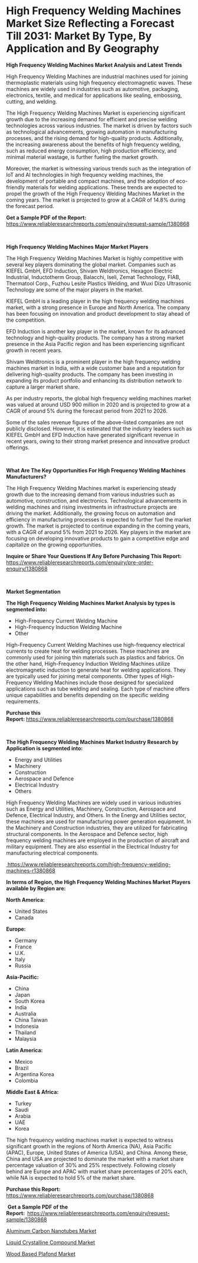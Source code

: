 <p><h1>High Frequency Welding Machines Market Size Reflecting a Forecast Till 2031: Market By Type, By Application and By Geography</h1></p><p><strong>High Frequency Welding Machines Market Analysis and Latest Trends</strong></p>
<p><p>High Frequency Welding Machines are industrial machines used for joining thermoplastic materials using high frequency electromagnetic waves. These machines are widely used in industries such as automotive, packaging, electronics, textile, and medical for applications like sealing, embossing, cutting, and welding.</p><p>The High Frequency Welding Machines Market is experiencing significant growth due to the increasing demand for efficient and precise welding technologies across various industries. The market is driven by factors such as technological advancements, growing automation in manufacturing processes, and the rising demand for high-quality products. Additionally, the increasing awareness about the benefits of high frequency welding, such as reduced energy consumption, high production efficiency, and minimal material wastage, is further fueling the market growth.</p><p>Moreover, the market is witnessing various trends such as the integration of IoT and AI technologies in high frequency welding machines, the development of portable and compact machines, and the adoption of eco-friendly materials for welding applications. These trends are expected to propel the growth of the High Frequency Welding Machines Market in the coming years. The market is projected to grow at a CAGR of 14.8% during the forecast period.</p></p>
<p><strong>Get a Sample PDF of the Report:&nbsp;</strong> <a href="https://www.reliableresearchreports.com/enquiry/request-sample/1380868">https://www.reliableresearchreports.com/enquiry/request-sample/1380868</a></p>
<p>&nbsp;</p>
<p><strong>High Frequency Welding Machines Major Market Players</strong></p>
<p><p>The High Frequency Welding Machines Market is highly competitive with several key players dominating the global market. Companies such as KIEFEL GmbH, EFD Induction, Shivam Weldtronics, Hexagon Electric Industrial, Inductotherm Group, Balacchi, Iseli, Zemat Technology, FIAB, Thermatool Corp., Fuzhou Lesite Plastics Welding, and Wuxi Dizo Ultrasonic Technology are some of the major players in the market.</p><p>KIEFEL GmbH is a leading player in the high frequency welding machines market, with a strong presence in Europe and North America. The company has been focusing on innovation and product development to stay ahead of the competition. </p><p>EFD Induction is another key player in the market, known for its advanced technology and high-quality products. The company has a strong market presence in the Asia Pacific region and has been experiencing significant growth in recent years.</p><p>Shivam Weldtronics is a prominent player in the high frequency welding machines market in India, with a wide customer base and a reputation for delivering high-quality products. The company has been investing in expanding its product portfolio and enhancing its distribution network to capture a larger market share.</p><p>As per industry reports, the global high frequency welding machines market was valued at around USD 900 million in 2020 and is projected to grow at a CAGR of around 5% during the forecast period from 2021 to 2026. </p><p>Some of the sales revenue figures of the above-listed companies are not publicly disclosed. However, it is estimated that the industry leaders such as KIEFEL GmbH and EFD Induction have generated significant revenue in recent years, owing to their strong market presence and innovative product offerings.</p></p>
<p>&nbsp;</p>
<p><strong>What Are The Key Opportunities For High Frequency Welding Machines Manufacturers?</strong></p>
<p><p>The High Frequency Welding Machines market is experiencing steady growth due to the increasing demand from various industries such as automotive, construction, and electronics. Technological advancements in welding machines and rising investments in infrastructure projects are driving the market. Additionally, the growing focus on automation and efficiency in manufacturing processes is expected to further fuel the market growth. The market is projected to continue expanding in the coming years, with a CAGR of around 5% from 2021 to 2026. Key players in the market are focusing on developing innovative products to gain a competitive edge and capitalize on the growing opportunities.</p></p>
<p><strong>Inquire or Share Your Questions If Any Before Purchasing This Report:</strong> <a href="https://www.reliableresearchreports.com/enquiry/pre-order-enquiry/1380868">https://www.reliableresearchreports.com/enquiry/pre-order-enquiry/1380868</a></p>
<p>&nbsp;</p>
<p><strong>Market Segmentation</strong></p>
<p><strong>The High Frequency Welding Machines Market Analysis by types is segmented into:</strong></p>
<p><ul><li>High-Frequency Current Welding Machine</li><li>High-Frequency Induction Welding Machine</li><li>Other</li></ul></p>
<p><p>High-Frequency Current Welding Machines use high-frequency electrical currents to create heat for welding processes. These machines are commonly used for joining thin materials such as plastics and fabrics. On the other hand, High-Frequency Induction Welding Machines utilize electromagnetic induction to generate heat for welding applications. They are typically used for joining metal components. Other types of High-Frequency Welding Machines include those designed for specialized applications such as tube welding and sealing. Each type of machine offers unique capabilities and benefits depending on the specific welding requirements.</p></p>
<p><strong>Purchase this Report:&nbsp;</strong><a href="https://www.reliableresearchreports.com/purchase/1380868">https://www.reliableresearchreports.com/purchase/1380868</a></p>
<p>&nbsp;</p>
<p><strong>The High Frequency Welding Machines Market Industry Research by Application is segmented into:</strong></p>
<p><ul><li>Energy and Utilities</li><li>Machinery</li><li>Construction</li><li>Aerospace and Defence</li><li>Electrical Industry</li><li>Others</li></ul></p>
<p><p>High Frequency Welding Machines are widely used in various industries such as Energy and Utilities, Machinery, Construction, Aerospace and Defence, Electrical Industry, and Others. In the Energy and Utilities sector, these machines are used for manufacturing power generation equipment. In the Machinery and Construction industries, they are utilized for fabricating structural components. In the Aerospace and Defence sector, high frequency welding machines are employed in the production of aircraft and military equipment. They are also essential in the Electrical Industry for manufacturing electrical components.</p></p>
<p><a href="https://www.reliableresearchreports.com/high-frequency-welding-machines-r1380868">&nbsp;https://www.reliableresearchreports.com/high-frequency-welding-machines-r1380868</a></p>
<p><strong>In terms of Region, the High Frequency Welding Machines Market Players available by Region are:</strong></p>
<p>
    <p> <strong> North America: </strong>
        <ul>
            <li>United States</li>
            <li>Canada</li>
        </ul>
        </p> 
    <p> <strong> Europe: </strong>
        <ul>
            <li>Germany</li>
            <li>France</li>
            <li>U.K.</li>
            <li>Italy</li>
            <li>Russia</li>
        </ul>
        </p> 
    <p> <strong> Asia-Pacific: </strong>
        <ul>
            <li>China</li>
            <li>Japan</li>
            <li>South Korea</li>
            <li>India</li>
            <li>Australia</li>
            <li>China Taiwan</li>
            <li>Indonesia</li>
            <li>Thailand</li>
            <li>Malaysia</li>
        </ul>
        </p> 
    <p> <strong> Latin America: </strong>
        <ul>
            <li>Mexico</li>
            <li>Brazil</li>
            <li>Argentina Korea</li>
            <li>Colombia</li>
        </ul>
        </p> 
    <p> <strong> Middle East & Africa: </strong>
        <ul>
            <li>Turkey</li>
            <li>Saudi</li>
            <li>Arabia</li>
            <li>UAE</li>
            <li>Korea</li>
        </ul>
    </p>
    </p>
<p><p>The high frequency welding machines market is expected to witness significant growth in the regions of North America (NA), Asia Pacific (APAC), Europe, United States of America (USA), and China. Among these, China and USA are projected to dominate the market with a market share percentage valuation of 30% and 25% respectively. Following closely behind are Europe and APAC with market share percentages of 20% each, while NA is expected to hold 5% of the market share.</p></p>
<p><strong>Purchase this Report: </strong><a href="https://www.reliableresearchreports.com/purchase/1380868">https://www.reliableresearchreports.com/purchase/1380868</a></p>
<p>&nbsp;<strong>Get a Sample PDF of the Report:&nbsp;&nbsp;</strong><a href="https://www.reliableresearchreports.com/enquiry/request-sample/1380868">https://www.reliableresearchreports.com/enquiry/request-sample/1380868</a></p>
<p><strong></strong></p>
<p><p><a href="https://www.linkedin.com/pulse/aluminum-carbon-nanotubes-market-centers-aspects-growth-share-x4tre?trackingId=n7reALsv7rqboCM2TFXg3g%3D%3D">Aluminum Carbon Nanotubes Market</a></p><p><a href="https://www.linkedin.com/pulse/liquid-crystalline-compound-market-size-growth-forecast-from-mrgie?trackingId=BE%2FCmU1GaRbPYHc%2Bpj%2BdYg%3D%3D">Liquid Crystalline Compound Market</a></p><p><a href="https://www.linkedin.com/pulse/wood-based-plafond-market-research-report-provides-thorough-ouyie?trackingId=Mb6WYykEBfLRh8YH3sfQeA%3D%3D">Wood Based Plafond Market</a></p></p>